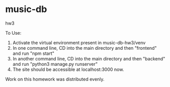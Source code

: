 # music-db
hw3

To Use:
1. Activate the virtual environment present in music-db-hw3/venv
2. In one command line, CD into the main directory and then "frontend" and run "npm start"
3. In another command line, CD into the main directory and then "backend" and run "python3 manage.py runserver"
4. The site should be accessible at localhost:3000 now.

Work on this homework was distributed evenly.